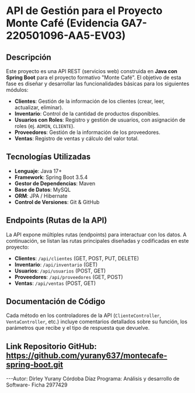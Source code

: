 # API de Gestión para el Proyecto Monte Café (Evidencia GA7-220501096-AA5-EV03)

## Descripción
Este proyecto es una API REST (servicios web) construida en **Java con Spring Boot** para el proyecto formativo "Monte Café". El objetivo de esta fase es diseñar y desarrollar las funcionalidades básicas para los siguientes módulos:

-   **Clientes**: Gestión de la información de los clientes (crear, leer, actualizar, eliminar).
-   **Inventario**: Control de la cantidad de productos disponibles.
-   **Usuarios con Roles**: Registro y gestión de usuarios, con asignación de roles (ej. `ADMIN`, `CLIENTE`).
-   **Proveedores**: Gestión de la información de los proveedores.
-   **Ventas**: Registro de ventas y cálculo del valor total.

## Tecnologías Utilizadas
* **Lenguaje**: Java 17+
* **Framework**: Spring Boot 3.5.4
* **Gestor de Dependencias**: Maven
* **Base de Datos**: MySQL
* **ORM**: JPA / Hibernate
* **Control de Versiones**: Git & GitHub

## Endpoints (Rutas de la API)
La API expone múltiples rutas (endpoints) para interactuar con los datos. A continuación, se listan las rutas principales diseñadas y codificadas en este proyecto:

* **Clientes**: `/api/clientes` (GET, POST, PUT, DELETE)
* **Inventario**: `/api/inventario` (GET)
* **Usuarios**: `/api/usuarios` (POST, GET)
* **Proveedores**: `/api/proveedores` (GET, POST)
* **Ventas**: `/api/ventas` (POST, GET)

## Documentación de Código
Cada método en los controladores de la API (`ClienteController`, `VentaController`, etc.) incluye comentarios detallados sobre su función, los parámetros que recibe y el tipo de respuesta que devuelve.

## Link Repositorio GitHub:  https://github.com/yurany637/montecafe-spring-boot.git 
---Autor: Dirley Yurany Córdoba Díaz
   Programa: Análisis y desarrollo de Software-
   Ficha 2977429